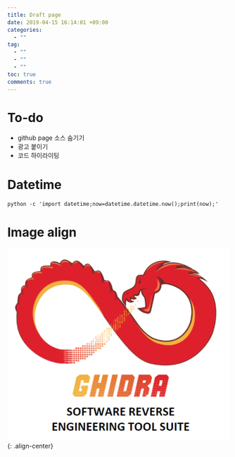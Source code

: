 ```yaml
---
title: Draft page
date: 2019-04-15 16:14:01 +09:00
categories:
  - ""
tag:
  - "" 
  - ""
  - ""
toc: true
comments: true
---
```



# To-do
- github page 소스 숨기기
- 광고 붙이기
- 코드 하이라이팅

# Datetime
    python -c 'import datetime;now=datetime.datetime.now();print(now);'

# Image align
![Ghidra-Installation-01](/assets/posts_img/Ghidra-Installation-01.png){: .align-center}



